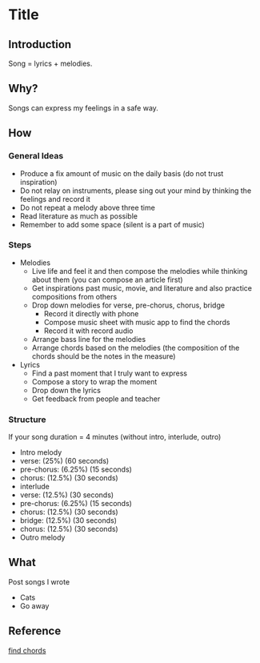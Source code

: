 # Title

## Introduction

Song = lyrics + melodies.

## Why?

Songs can express my feelings in a safe way.

## How

### General Ideas

* Produce a fix amount of music on the daily basis (do not trust inspiration)
* Do not relay on instruments, please sing out your mind by thinking the feelings and record it
* Do not repeat a melody above three time
* Read literature as much as possible
* Remember to add some space (silent is a part of music)

### Steps

* Melodies
  * Live life and feel it and then compose the melodies while thinking about them (you can compose an article first)
  * Get inspirations past music, movie, and literature and also practice compositions from others
  * Drop down melodies for verse, pre-chorus, chorus, bridge
    * Record it directly with phone
    * Compose music sheet with music app to find the chords
    * Record it with record audio
  * Arrange bass line for the melodies
  * Arrange chords based on the melodies (the composition of the chords should be the notes in the measure)
* Lyrics
  * Find a past moment that I truly want to express
  * Compose a story to wrap the moment
  * Drop down the lyrics
  * Get feedback from people and teacher

### Structure

If your song duration = 4 minutes (without intro, interlude, outro)

* Intro melody
* verse: (25%) (60 seconds)
* pre-chorus: (6.25%) (15 seconds)
* chorus: (12.5%) (30 seconds)
* interlude
* verse: (12.5%) (30 seconds)
* pre-chorus: (6.25%) (15 seconds)
* chorus: (12.5%) (30 seconds)
* bridge: (12.5%) (30 seconds)
* chorus: (12.5%) (30 seconds)
* Outro melody

## What

Post songs I wrote

* Cats
* Go away

## Reference

[find chords](https://www.scales-chords.com/chord-namer/)
